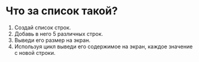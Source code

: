 # Что за список такой?
1. Создай список строк.
2. Добавь в него 5 различных строк.
3. Выведи его размер на экран.
4. Используя цикл выведи его содержимое на экран, каждое значение с новой строки.